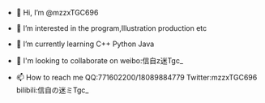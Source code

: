 - 👋 Hi, I’m @mzzxTGC696
- 👀 I’m interested in the program,Illustration production etc
- 🌱 I’m currently learning C++ Python Java

- 💞️ I'm looking to collaborate on weibo:信自z迷Tgc_

- 📫 How to reach me QQ:771602200/18089884779   Twitter:mzzxTGC696   bilibili:信自の迷ミTgc_

<!---
mzzxTGC696/mzzxTGC696 is a ✨ special ✨ repository because its `README.md` (this file) appears on your GitHub profile.
You can click the Preview link to take a look at your changes.
--->
